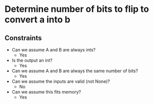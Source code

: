 # Determine number of bits to flip to convert a into b

## Constraints
* Can we assume A and B are always ints?
    * Yes
* Is the output an int?
    * Yes
* Can we assume A and B are always the same number of bits?
    * Yes
* Can we assume the inputs are valid (not None)?
    * No
* Can we assume this fits memory?
    * Yes
